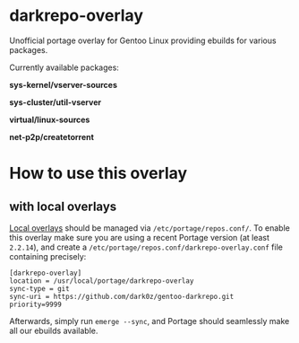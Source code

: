 # darkrepo-overlay

Unofficial portage overlay for Gentoo Linux providing ebuilds for various packages.

Currently available packages:

**sys-kernel/vserver-sources**

**sys-cluster/util-vserver**

**virtual/linux-sources**

**net-p2p/createtorrent**

# How to use this overlay

## with local overlays

[Local overlays](https://wiki.gentoo.org/wiki/Overlay/Local_overlay) should be managed via `/etc/portage/repos.conf/`.
To enable this overlay make sure you are using a recent Portage version (at least `2.2.14`), and create a `/etc/portage/repos.conf/darkrepo-overlay.conf` file containing precisely:

```
[darkrepo-overlay]
location = /usr/local/portage/darkrepo-overlay
sync-type = git
sync-uri = https://github.com/dark0z/gentoo-darkrepo.git
priority=9999
```

Afterwards, simply run `emerge --sync`, and Portage should seamlessly make all our ebuilds available.
